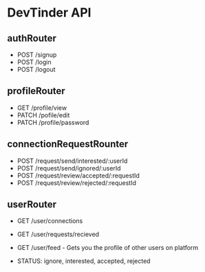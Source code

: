 # DevTinder API

## authRouter
- POST /signup
- POST /login
- POST /logout

## profileRouter
- GET /profile/view
- PATCH /pofile/edit
- PATCH /profile/password

## connectionRequestRounter
- POST /request/send/interested/:userId
- POST /request/send/ignored/:userId
- POST /request/review/accepted/:requestId
- POST /request/review/rejected/:requestId

##  userRouter
- GET /user/connections
- GET /user/requests/recieved
- GET /user/feed - Gets you the profile of other users on platform

- STATUS: ignore, interested, accepted, rejected